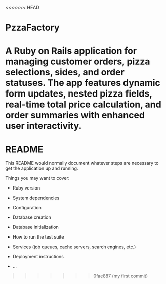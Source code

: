 <<<<<<< HEAD
# PzzaFactory
A Ruby on Rails application for managing customer orders, pizza selections, sides, and order statuses. The app features dynamic form updates, nested pizza fields, real-time total price calculation, and order summaries with enhanced user interactivity.
=======
# README

This README would normally document whatever steps are necessary to get the
application up and running.

Things you may want to cover:

* Ruby version

* System dependencies

* Configuration

* Database creation

* Database initialization

* How to run the test suite

* Services (job queues, cache servers, search engines, etc.)

* Deployment instructions

* ...
>>>>>>> 0fae887 (my first commit)
